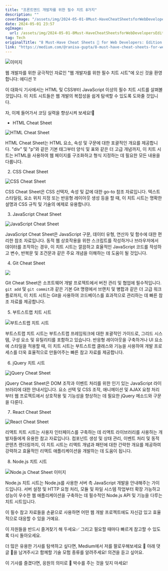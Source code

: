 ```yaml
---
title: "프론트엔드 개발자를 위한 필수 치트 8가지"
description: ""
coverImage: "/assets/img/2024-05-01-8Must-HaveCheatSheetsforWebDevelopersEdition1_0.png"
date: 2024-05-01 23:57
ogImage: 
  url: /assets/img/2024-05-01-8Must-HaveCheatSheetsforWebDevelopersEdition1_0.png
tag: Tech
originalTitle: "8 Must-Have Cheat Sheets 📝 for Web Developers: Edition 1"
link: "https://medium.com/@ranisa-gupta/8-must-have-cheat-sheets-for-web-developers-edition-1-2a0993bd5a9c"
---
```



![이미지](/assets/img/2024-05-01-8Must-HaveCheatSheetsforWebDevelopersEdition1_0.png)

웹 개발자를 위한 궁극적인 자료인 "웹 개발자를 위한 필수 치트 시트"에 오신 것을 환영합니다: 에디션 1!

이 대화식 기사에서는 HTML 및 CSS부터 JavaScript 이상의 필수 치트 시트를 살펴볼 것입니다. 이 치트 시트들은 웹 개발의 복잡성을 쉽게 탐색할 수 있도록 도와줄 것입니다.

자, 이제 들어가서 코딩 실력을 향상시켜 보세요!🤍

<div class="content-ad"></div>

- HTML Cheat Sheet

![HTML Cheat Sheet](/assets/img/2024-05-01-8Must-HaveCheatSheetsforWebDevelopersEdition1_1.png)

HTML Cheat Sheet는 HTML 요소, 속성 및 구문에 대한 포괄적인 개요를 제공합니다. "div" 및 "p"와 같은 기본 태그부터 양식 및 표와 같은 더 고급 개념까지, 이 치트 시트는 HTML을 사용하여 웹 페이지를 구조화하고 형식 지정하는 데 필요한 모든 내용을 다룹니다.

2. CSS Cheat Sheet

<div class="content-ad"></div>

![CSS Cheat Sheet](/assets/img/2024-05-01-8Must-HaveCheatSheetsforWebDevelopersEdition1_2.png)

CSS Cheat Sheet은 CSS 선택자, 속성 및 값에 대한 go-to 참조 자료입니다. 텍스트 스타일링, 요소 위치 지정 또는 반응형 레이아웃 생성 등을 할 때, 이 치트 시트는 명확한 설명과 CSS 규칙 및 기술의 예제로 유용합니다.

3. JavaScript Cheat Sheet

![JavaScript Cheat Sheet](/assets/img/2024-05-01-8Must-HaveCheatSheetsforWebDevelopersEdition1_3.png)

<div class="content-ad"></div>

JavaScript Cheat Sheet은 JavaScript 구문, 데이터 유형, 연산자 및 함수에 대한 편리한 참조 자료입니다. 동적 웹 상호작용을 위한 스크립트를 작성하거나 브라우저에서 데이터를 조작하는 경우, 이 치트 시트는 깔끔하고 효율적인 JavaScript 코드를 작성하고 변수, 반복문 및 조건문과 같은 주요 개념을 이해하는 데 도움이 될 것입니다.

4. Git Cheat Sheet

![](/assets/img/2024-05-01-8Must-HaveCheatSheetsforWebDevelopersEdition1_4.png)

Git Cheat Sheet은 소프트웨어 개발 프로젝트에서 버전 관리 및 협업에 필수적입니다. `git add` 및 `git commit`과 같은 기본 Git 명령에서 브랜치 및 병합과 같은 더 고급 워크플로까지, 이 치트 시트는 Git을 사용하여 코드베이스를 효과적으로 관리하는 데 빠른 참조 자료를 제공합니다.

<div class="content-ad"></div>

5. 부트스트랩 치트 시트

![부트스트랩 치트 시트](/assets/img/2024-05-01-8Must-HaveCheatSheetsforWebDevelopersEdition1_5.png)

부트스트랩 치트 시트는 부트스트랩 프레임워크에 대한 포괄적인 가이드로, 그리드 시스템, 구성 요소 및 유틸리티를 포함하고 있습니다. 반응형 레이아웃을 구축하거나 UI 요소에 스타일을 적용할 때, 이 치트 시트는 부트스트랩 클래스와 기능을 사용하여 개발 프로세스를 더욱 효율적으로 만들어주는 빠른 참고 자료를 제공합니다.

6. jQuery 치트 시트

<div class="content-ad"></div>


![jQuery Cheat Sheet](/assets/img/2024-05-01-8Must-HaveCheatSheetsforWebDevelopersEdition1_6.png)

jQuery Cheat Sheet은 DOM 조작과 이벤트 처리를 위한 인기 있는 JavaScript 라이브러리에 대한 안내서입니다. 요소 선택 및 CSS 조작, 애니메이션 및 AJAX 요청 처리부터 웹 프로젝트에서 상호작용 및 기능성을 향상하는 데 필요한 jQuery 메소드와 구문을 다룬다.

7. React Cheat Sheet

![React Cheat Sheet](/assets/img/2024-05-01-8Must-HaveCheatSheetsforWebDevelopersEdition1_7.png)

<div class="content-ad"></div>

리액트 치트 시트는 사용자 인터페이스를 구축하는 데 리액트 라이브러리를 사용하는 개발자들에게 유용한 참고 자료입니다. 컴포넌트 생성 및 상태 관리, 이벤트 처리 및 동적 콘텐츠 렌더링까지, 이 치트 시트는 리액트 개념과 패턴에 대한 간략한 개요를 제공하여 강력하고 효율적인 리액트 애플리케이션을 개발하는 데 도움이 됩니다.

8. Node.js 치트 시트

![Node.js Cheat Sheet 이미지](/assets/img/2024-05-01-8Must-HaveCheatSheetsforWebDevelopersEdition1_8.png)

Node.js 치트 시트는 Node.js를 사용한 서버 측 JavaScript 개발을 안내해주는 가이드입니다. 서버 설정 및 HTTP 요청 처리, 모듈 및 파일 시스템 작업부터 확장 가능하고 성능이 우수한 웹 애플리케이션을 구축하는 데 필수적인 Node.js API 및 기능을 다루는 치트 시트입니다.

<div class="content-ad"></div>

이 필수 참고 자료들을 손끝으로 사용하면 어떤 웹 개발 프로젝트에도 자신감 있고 효율적으로 대응할 수 있을 거예요.

이 자원들을 반드시 즐겨찾기 해 두세요✅ 그리고 필요할 때마다 빠르게 참고할 수 있도록 다시 돌아오세요.

더 많은 유용한 기사를 탐색하고 싶다면, Medium에서 저를 팔로우해보세요 🔗 아래 댓글 💬을 남겨주시고 함께할 기술 모험 종류를 알려주세요! 의견을 듣고 싶어요.

이 기사를 즐겼다면, 응원의 의미로 👏 박수를 주는 것을 잊지 마세요!